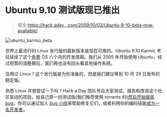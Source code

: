 # Ubuntu 9.10 测试版现已推出

> 原文:[https://hack aday . com/2009/10/03/Ubuntu-9-10-beta-now-available/](https://hackaday.com/2009/10/03/ubuntu-9-10-beta-now-available/)

![ubuntu_karmic_beta](../Images/da5c571a349446ff27c4b80a5ca6e01f.png "ubuntu_karmic_beta")

世界上最流行的 Linux 发行版的最新版本是现在可用的。Ubuntu 9.10 Karmic 考拉延续了这个[免费](http://en.wikipedia.org/wiki/Free_software) OS 六个月的开发周期。我们从 2005 年开始使用 Ubuntu，经过短暂的调整期后，我们再也没有回头看其他操作系统。

没用过 Linux？这个发行版是为你准备的，但是我们建议等到 10 月 29 日发布的稳定版。

熟悉 Linux 并想尝试一下吗？Hack a Day 团队号召大家测试、报告和改进这个社区驱动的项目。给自己弄一份测试版(我们推荐使用 torrents 的[)然后](http://www.ubuntu.com/testing/karmic/beta#Download)[开始报告 bug](https://help.ubuntu.com/community/ReportingBugs)。你可以通过加入 [bug 小组](https://wiki.ubuntu.com/BugSquad)来帮助修复它们，或者利用你的编码技能[成为一名开发者](http://hackaday.com/2009/08/29/ubuntu-developer-week/)。